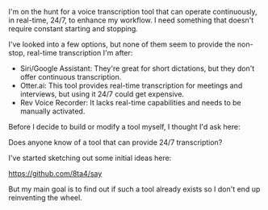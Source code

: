I'm on the hunt for a voice transcription tool that can operate continuously, in real-time, 24/7, to enhance my workflow. I need something that doesn't require constant starting and stopping.

I've looked into a few options, but none of them seem to provide the non-stop, real-time transcription I'm after:

- Siri/Google Assistant: They're great for short dictations, but they don't offer continuous transcription.
- Otter.ai: This tool provides real-time transcription for meetings and interviews, but using it 24/7 could get expensive.
- Rev Voice Recorder: It lacks real-time capabilities and needs to be manually activated.

Before I decide to build or modify a tool myself, I thought I'd ask here:

Does anyone know of a tool that can provide 24/7 transcription?

I've started sketching out some initial ideas here:

https://github.com/8ta4/say

But my main goal is to find out if such a tool already exists so I don't end up reinventing the wheel.
